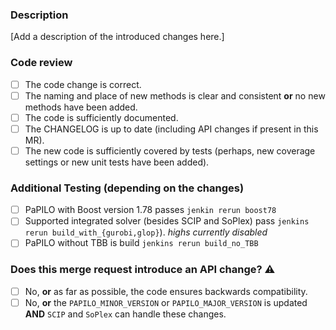 ### Description

[Add a description of the introduced changes here.]

### Code review

* [ ] The code change is correct.
* [ ] The naming and place of new methods is clear and consistent **or** no new methods have been added.
* [ ] The code is sufficiently documented.
* [ ] The CHANGELOG is up to date (including API changes if present in this MR).
* [ ] The new code is sufficiently covered by tests (perhaps, new coverage settings or new unit tests have been added).

### Additional Testing (depending on the changes)

* [ ] PaPILO with Boost version 1.78 passes `jenkin rerun boost78`
* [ ] Supported integrated solver (besides SCIP and SoPlex) pass `jenkins rerun build_with_{gurobi,glop}`). _highs currently disabled_
* [ ] PaPILO without TBB is build `jenkins rerun build_no_TBB`

### Does this merge request introduce an API change? :warning:

* [ ] No, **or** as far as possible, the code ensures backwards compatibility.
* [ ] No, **or** the `PAPILO_MINOR_VERSION` or `PAPILO_MAJOR_VERSION` is updated **AND** `SCIP` and `SoPlex` can handle these changes.
